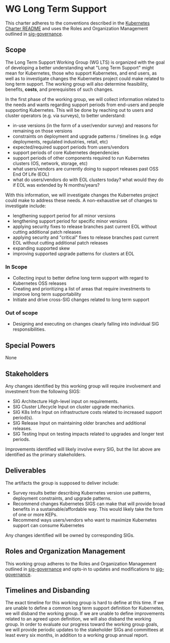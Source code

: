 # WG Long Term Support

This charter adheres to the conventions described in the [Kubernetes Charter README]
and uses the Roles and Organization Management outlined in [sig-governance].

[sig-governance]: https://github.com/kubernetes/community/blob/master/committee-steering/governance/sig-governance.md
[Kubernetes Charter README]: https://github.com/kubernetes/community/blob/master/committee-steering/governance/README.md

## Scope

The Long Term Support Working Group (WG LTS) is organized with the goal of developing a better understanding what "Long Term Support" might mean for Kubernetes, those who support Kubernetes, and end users, as well as to investigate changes the Kubernetes project could make related to long term support. The working group will also determine feasibility, benefits, **costs**, and prerequisites of such changes.

In the first phase of the working group, we will collect information related to the needs and wants regarding support periods from end-users and people supporting Kubernetes. This will be done by reaching out to users and cluster operators (e.g. via surveys), to better understand:

* in-use versions (in the form of a user/vendor survey) and reasons for remaining on those versions
* constraints on deployment and upgrade patterns / timelines (e.g. edge deployments, regulated industries, retail, etc)
* expected/required support periods from users/vendors
* support periods of core Kubernetes dependencies
* support periods of other components required to run Kubernetes clusters (OS, network, storage, etc)
* what users/vendors are currently doing to support releases past OSS End Of Life (EOL)
* what do users/vendors do with EOL clusters today? what would they do if EOL was extended by N months/years?

With this information, we will investigate changes the Kubernetes project could make to address these needs. A non-exhaustive set of changes to investigate include:
* lengthening support period for all minor versions
* lengthening support period for specific minor versions
* applying security fixes to release branches past current EOL without cutting additional patch releases
* applying security and "critical" fixes to release branches past current EOL without cutting additional patch releases
* expanding supported skew
* improving supported upgrade patterns for clusters at EOL

### In Scope

- Collecting input to better define long term support with regard to Kubernetes OSS releases
- Creating and prioritizing a list of areas that require investments to improve long term supportability
- Initiate and drive cross-SIG changes related to long term support

### Out of scope

- Designing and executing on changes clearly falling into individual SIG
  responsibilities.

## Special Powers

None

## Stakeholders

Any changes identified by this working group will require involvement and investment from the following SIGS:

- SIG Architecture
  High-level input on requirements.
- SIG Cluster Lifecycle
  Input on cluster upgrade mechanics.
- SIG K8s Infra
  Input on infrastructure costs related to increased support period(s).
- SIG Release
  Input on maintaining older branches and additional releases.
- SIG Testing
  Input on testing impacts related to upgrades and longer test periods. 
  
Improvements identified will likely involve every SIG, but the list above are identified as the primary stakeholders.

## Deliverables

The artifacts the group is supposed to deliver include:
- Survey results better describing Kubernetes version use patterns, deployment constraints, and upgrade patterns.
- Recommend changes Kubernetes SIGS can make that will provide broad benefits in a sustainable/affordable way. This would likely take the form of one or more KEPs.
- Recommend ways users/vendors who want to maximize Kubernetes support can consume Kubernetes

Any changes identified will be owned by corresponding SIGs.

## Roles and Organization Management

This working group adheres to the Roles and Organization Management outlined in
[sig-governance] and opts-in to updates and modifications to [sig-governance].

[sig-governance]: https://github.com/kubernetes/community/blob/master/committee-steering/governance/sig-governance.md

## Timelines and Disbanding

The exact timeline for this working group is hard to define at this time. If we are unable to define a common long term support definition for Kubernetes, we will disband the working group. If we are unable to define improvements related to an agreed upon definition, we will also disband the working group. In order to evaluate our progress toward the working group goals, we will provide periodic updates to the stakeholder SIGs and committees at least every six months, in addition to a working group annual report.   